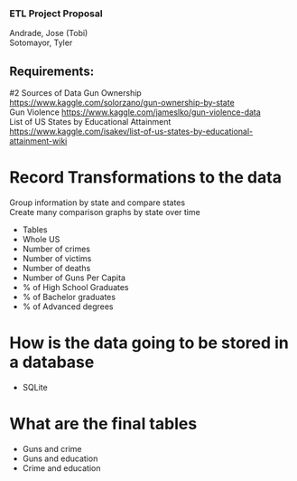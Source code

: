 ### ETL Project Proposal  

Andrade, Jose (Tobi)  
Sotomayor, Tyler  

## Requirements:  
#2 Sources of Data
Gun Ownership https://www.kaggle.com/solorzano/gun-ownership-by-state  
Gun Violence https://www.kaggle.com/jameslko/gun-violence-data  
List of US States by Educational Attainment https://www.kaggle.com/isakev/list-of-us-states-by-educational-attainment-wiki  
# Record Transformations to the data  
Group information by state and compare states  
Create many comparison graphs by state over time  
* Tables  
* Whole US  
* Number of crimes  
* Number of victims  
* Number of deaths  
* Number of Guns Per Capita  
* % of High School Graduates  
* % of Bachelor graduates  
* % of Advanced degrees  
# How is the data going to be stored in a database  
* SQLite  
# What are the final tables  
* Guns and crime  
* Guns and education  
* Crime and education  

